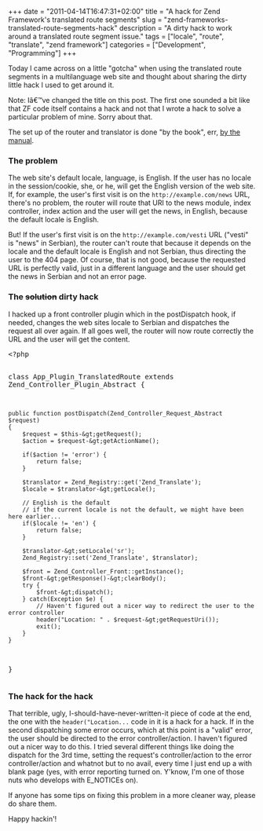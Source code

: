 +++
date = "2011-04-14T16:47:31+02:00"
title = "A hack for Zend Framework's translated route segments"
slug = "zend-frameworks-translated-route-segments-hack"
description = "A dirty hack to work around a translated route segment issue."
tags = ["locale", "route", "translate", "zend framework"]
categories = ["Development", "Programming"]
+++
<p>Today I came across on a little "gotcha" when using the translated route segments in a multilanguage web site and thought about sharing the dirty little hack I used to get around it.</p>
<p>Note: Iâ€™ve changed the title on this post. The first one sounded a bit like that ZF code itself contains a hack and not that I wrote a hack to solve a particular problem of mine. Sorry about that.</p>
<p>The set up of the router and translator is done "by the book", err, <a href="http://framework.zend.com/manual/en/zend.controller.router.html#zend.controller.router.routes.standard.translated-segments">by the manual</a>.</p>
<h3>The problem</h3>
<p>The web site's default locale, language, is English. If the user has no locale in the session/cookie, she, or he, will get the English version of the web site. If, for example, the user's first visit is on the <code>http://example.com/news</code> URL, there's no problem, the router will route that URI to the news module, index controller, index action and the user will get the news, in English, because the default locale is English. </p>
<p>But! If the user's first visit is on the <code>http://example.com/vesti</code> URL ("vesti" is "news" in Serbian), the router can't route that because it depends on the locale and the default locale is English and not Serbian, thus directing the user to the 404 page. Of course, that is not good, because the requested URL is perfectly valid, just in a different language and the user should get the news in Serbian and not an error page.</p>
<h3>The <del datetime="2011-04-14T16:00:06+00:00">solution</del> dirty hack</h3>
<p>I hacked up a front controller plugin which in the postDispatch hook, if needed, changes the web sites locale to Serbian and dispatches the request all over again. If all goes well, the router will now route correctly the URL and the user will get the content.</p>
<pre name="code" class="php">
&lt;?php

class App_Plugin_TranslatedRoute extends Zend_Controller_Plugin_Abstract
{

    public function postDispatch(Zend_Controller_Request_Abstract $request)
    {
        $request = $this-&gt;getRequest();
        $action = $request-&gt;getActionName();

        if($action != 'error') {
            return false;
        }

        $translator = Zend_Registry::get('Zend_Translate');
        $locale = $translator-&gt;getLocale();

        // English is the default
        // if the current locale is not the default, we might have been here earlier...
        if($locale != 'en') {
            return false;
        }

        $translator-&gt;setLocale('sr');
        Zend_Registry::set('Zend_Translate', $translator);

        $front = Zend_Controller_Front::getInstance();
        $front-&gt;getResponse()-&gt;clearBody();
        try {
            $front-&gt;dispatch();
        } catch(Exception $e) {
            // Haven't figured out a nicer way to redirect the user to the error controller
            header("Location: " . $request-&gt;getRequestUri());
            exit();
        }
    }
}
</pre>
<h3>The hack for the hack</h3>
<p>That terrible, ugly, I-should-have-never-written-it piece of code at the end, the one with the <code>header("Location...</code> code in it is a hack for a hack. If in the second dispatching some error occurs, which at this point is a "valid" error, the user should be directed to the error controller/action. I haven't figured out a nicer way to do this. I tried several different things like doing the dispatch for the 3rd time, setting the request's controller/action to the error controller/action and whatnot but to no avail, every time I just end up a with blank page (yes, with error reporting turned on. Y'know, I'm one of those nuts who develops with E_NOTICEs on).</p>
<p>If anyone has some tips on fixing this problem in a more cleaner way, please do share them.</p>
<p>Happy hackin'!</p>
